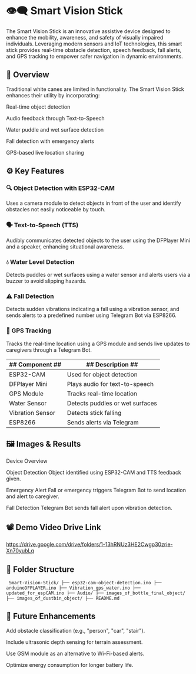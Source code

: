 # 👁️‍🗨️ Smart Vision Stick #
The Smart Vision Stick is an innovative assistive device designed to enhance the mobility, awareness, and safety of visually impaired individuals. Leveraging modern sensors and IoT technologies, this smart stick provides real-time obstacle detection, speech feedback, fall alerts, and GPS tracking to empower safer navigation in dynamic environments.

## 🧠 Overview ##
Traditional white canes are limited in functionality. The Smart Vision Stick enhances their utility by incorporating:

Real-time object detection

Audio feedback through Text-to-Speech

Water puddle and wet surface detection

Fall detection with emergency alerts

GPS-based live location sharing

## ⚙️ Key Features ##
### 🔍 Object Detection with ESP32-CAM ###
Uses a camera module to detect objects in front of the user and identify obstacles not easily noticeable by touch.

### 🗣️ Text-to-Speech (TTS) ###
Audibly communicates detected objects to the user using the DFPlayer Mini and a speaker, enhancing situational awareness.

### 💧 Water Level Detection ###
Detects puddles or wet surfaces using a water sensor and alerts users via a buzzer to avoid slipping hazards.

### ⚠️ Fall Detection ###
Detects sudden vibrations indicating a fall using a vibration sensor, and sends alerts to a predefined number using Telegram Bot via ESP8266.

### 📍 GPS Tracking ###
Tracks the real-time location using a GPS module and sends live updates to caregivers through a Telegram Bot.

| ## Component ##  | ## Description ##                  |
|------------------|-----------------------------------|
| ESP32-CAM        | Used for object detection          |
| DFPlayer Mini    | Plays audio for text-to-speech     |
| GPS Module       | Tracks real-time location          |
| Water Sensor     | Detects puddles or wet surfaces    |
| Vibration Sensor | Detects stick falling              |
| ESP8266          | Sends alerts via Telegram          |


## 🖼️ Images & Results ##
Device Overview

Object Detection
Object identified using ESP32-CAM and TTS feedback given.

Emergency Alert
Fall or emergency triggers Telegram Bot to send location and alert to caregiver.

Fall Detection
Telegram Bot sends fall alert upon vibration detection.

## 📽️ Demo Video Drive Link ##
https://drive.google.com/drive/folders/1-13hRNUz3HE2Cwgp30zrie-Xn70yubLq 

## 📁 Folder Structure ##

<pre><code> Smart-Vision-Stick/ ├── esp32-cam-object-detection.ino ├── arduinoDFPLAYER.ino ├── Vibration_gps_water.ino ├── updated_for_espCAM.ino ├── Audio/ ├── images_of_bottle_final_object/ ├── images_of_dustbin_object/ ├── README.md </code></pre>

## 🚀 Future Enhancements ##
Add obstacle classification (e.g., "person", "car", "stair").

Include ultrasonic depth sensing for terrain assessment.

Use GSM module as an alternative to Wi-Fi-based alerts.

Optimize energy consumption for longer battery life.

